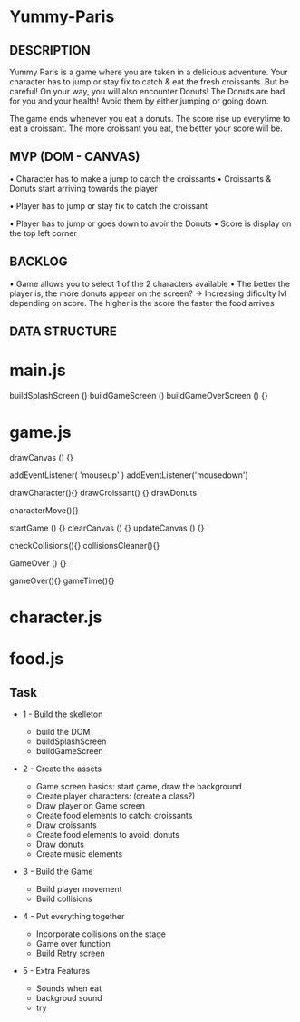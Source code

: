 # Yummy-Paris

## DESCRIPTION
Yummy Paris is a game where you are taken in a delicious adventure. Your character has to jump or stay fix to catch & eat the fresh croissants. But be careful! On your way, you will also encounter Donuts! The Donuts are bad for you and your health! Avoid them by either jumping or going down. 

The game ends whenever you eat a donuts. The score rise up everytime to eat a croissant. The more croissant you eat, the better your score will be.


## MVP (DOM - CANVAS)
• Character has to make a jump to catch the croissants
• Croissants & Donuts start arriving towards the player

• Player has to jump or stay fix to catch the croissant

• Player has to jump or goes down to avoir the Donuts
• Score is display on the top left corner




## BACKLOG
• Game allows you to select 1 of the 2 characters available
• The better the player is, the more donuts appear on the screen? -> Increasing dificulty lvl depending on score. The higher is the score the faster the food arrives


## DATA STRUCTURE

# main.js
buildSplashScreen () 
buildGameScreen () 
buildGameOverScreen () {}

# game.js


drawCanvas () {}

addEventListener( 'mouseup' )
addEventListener('mousedown')

drawCharacter(){}
drawCroissant() {}
drawDonuts

characterMove(){}

startGame () {}
clearCanvas () {}
updateCanvas () {}

checkCollisions(){}
collisionsCleaner(){}

GameOver () {}


gameOver(){}
gameTime(){}

# character.js


# food.js

## Task

- 1 - Build the skelleton
  - build the DOM
  - buildSplashScreen
  - buildGameScreen

- 2 - Create the assets
  - Game screen basics: start game, draw the background
  - Create player characters: (create a class?)
  - Draw player on Game screen
  - Create food elements to catch: croissants
  - Draw croissants
  - Create food elements to avoid: donuts
  - Draw donuts
  - Create music elements

- 3  - Build the Game
   - Build player movement
   - Build collisions
 

 - 4 - Put everything together
   - Incorporate collisions on the stage
   - Game over function
   - Build Retry screen


- 5 - Extra Features 
    - Sounds when eat
    - backgroud sound
    - try

